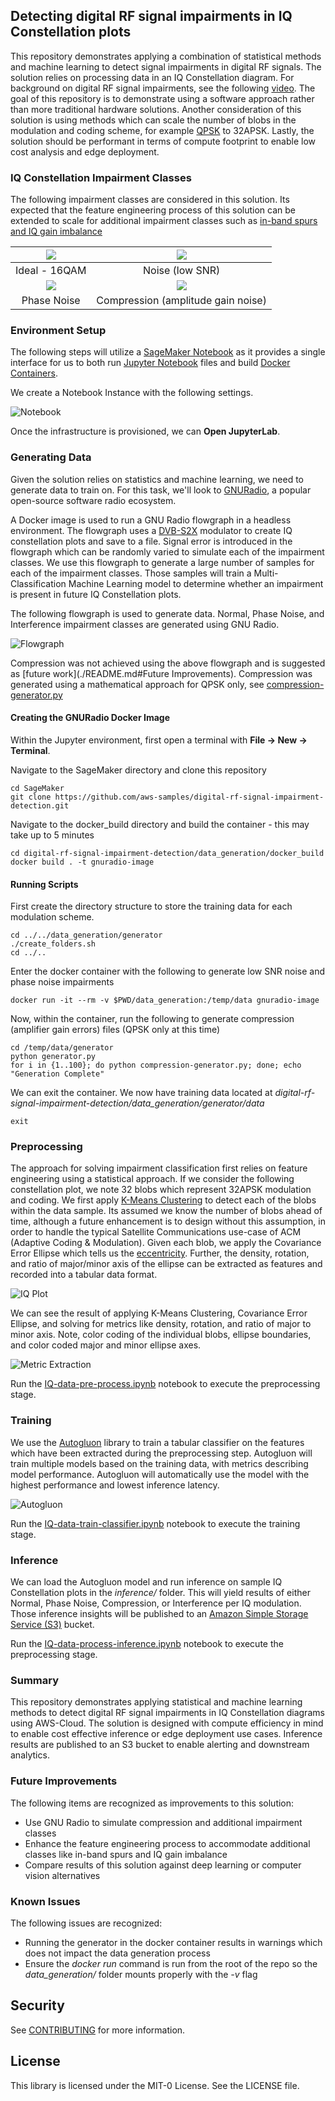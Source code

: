 ## Detecting digital RF signal impairments in IQ Constellation plots

This repository demonstrates applying a combination of statistical methods and machine learning to detect signal impairments in digital RF signals. The
solution relies on processing data in an IQ Constellation diagram. For background on digital RF signal impairments,
see the following [video](https://www.youtube.com/watch?v=aQd_zBytid8). The goal of this repository is to
demonstrate using a software approach rather than more traditional hardware solutions.
Another consideration of this solution is using methods which can scale the number of blobs in the
modulation and coding scheme, for example [QPSK](https://en.wikipedia.org/wiki/Phase-shift_keying#Quadrature_phase-shift_keying_(QPSK)) to 32APSK.
Lastly, the solution should be performant in terms of compute footprint to enable low cost analysis and edge deployment.

### IQ Constellation Impairment Classes

The following impairment classes are considered in this solution. Its expected that the feature engineering
process of this solution can be extended to scale for additional impairment classes such as [in-band spurs
and IQ gain imbalance](https://rahsoft.com/2022/10/16/understanding-constellation-distortions/)

|   ![](repository_images/normal_plot.png)    |    ![](repository_images/noise_plot.png)    |
| :-----------------------------------------: | :-----------------------------------------: |
|                Ideal - 16QAM                |               Noise (low SNR)               |
| ![](repository_images/phase_noise_plot.png) | ![](repository_images/compression_plot.png) |
|                 Phase Noise                 |     Compression (amplitude gain noise)      |

### Environment Setup

The following steps will utilize a [SageMaker Notebook](https://aws.amazon.com/sagemaker/notebooks/) as it provides a single interface
for us to both run [Jupyter Notebook](https://jupyter.org/) files and build [Docker Containers](https://www.docker.com/resources/what-container/).

We create a Notebook Instance with the following settings.

![Notebook](repository_images/notebook_setup.png)

Once the infrastructure is provisioned, we can **Open JupyterLab**.

### Generating Data

Given the solution relies on statistics and machine learning, we need to generate data to train on.
For this task, we'll look to [GNURadio](https://www.gnuradio.org/), a popular open-source software radio ecosystem.

A Docker image is used to run a GNU Radio flowgraph in a headless environment.
The flowgraph uses a [DVB-S2X](https://en.wikipedia.org/wiki/DVB-S2X) modulator to create IQ constellation plots
and save to a file. Signal error is introduced in the flowgraph which can be randomly varied to simulate each of the impairment classes.
We use this flowgraph to generate a large number of samples for each of the impairment classes.
Those samples will train a Multi-Classification Machine Learning model to determine whether an impairment is present in future IQ Constellation plots.

The following flowgraph is used to generate data. Normal, Phase Noise, and Interference impairment classes are generated using GNU Radio.

![Flowgraph](repository_images/flowgraph.png)

Compression was not achieved using the above flowgraph and is suggested as [future work](./README.md#Future Improvements).
Compression was generated using a mathematical approach for QPSK only, see [compression-generator.py](./data_generation/generator/compression-generator.py)

#### Creating the GNURadio Docker Image

Within the Jupyter environment, first open a terminal with **File -> New -> Terminal**.

Navigate to the SageMaker directory and clone this repository

```
cd SageMaker
git clone https://github.com/aws-samples/digital-rf-signal-impairment-detection.git
```

Navigate to the docker_build directory and build the container - this may take up to 5 minutes

```
cd digital-rf-signal-impairment-detection/data_generation/docker_build
docker build . -t gnuradio-image
```

#### Running Scripts

First create the directory structure to store the training data for each modulation scheme.

```
cd ../../data_generation/generator
./create_folders.sh
cd ../..
```

Enter the docker container with the following to generate low SNR noise and phase noise impairments

```
docker run -it --rm -v $PWD/data_generation:/temp/data gnuradio-image
```

Now, within the container, run the following to generate compression (amplifier gain errors) files
(QPSK only at this time)

```
cd /temp/data/generator
python generator.py
for i in {1..100}; do python compression-generator.py; done; echo "Generation Complete"
```

We can exit the container. We now have training data located at
_digital-rf-signal-impairment-detection/data_generation/generator/data_

```
exit
```

### Preprocessing

The approach for solving impairment classification first relies on feature engineering using a statistical approach.
If we consider the following constellation plot, we note 32 blobs which represent 32APSK modulation and coding.
We first apply [K-Means Clustering](https://scikit-learn.org/stable/modules/generated/sklearn.cluster.KMeans.html)
to detect each of the blobs within the data sample.
Its assumed we know the number of blobs ahead of time, although a future enhancement is to design without this assumption,
in order to handle the typical Satellite Communications use-case of ACM (Adaptive Coding & Modulation).
Given each blob, we apply the Covariance Error Ellipse which tells us the [eccentricity](<https://en.wikipedia.org/wiki/Eccentricity_(mathematics)>).
Further, the density, rotation, and ratio of major/minor axis of the ellipse can be extracted as features and recorded into
a tabular data format.

![IQ Plot](repository_images/raw_iq_data.png)

We can see the result of applying K-Means Clustering, Covariance Error Ellipse, and solving for metrics like density, rotation,
and ratio of major to minor axis.
Note, color coding of the individual blobs, ellipse boundaries, and color coded major and minor ellipse axes.

![Metric Extraction](repository_images/feature_extraction.png)

Run the [IQ-data-pre-process.ipynb](./notebooks/IQ-data-pre-process.ipynb) notebook to execute the preprocessing stage.

### Training

We use the [Autogluon](https://auto.gluon.ai/) library to train a tabular classifier on the features which
have been extracted during the preprocessing step.
Autogluon will train multiple models based on the training data, with metrics describing model performance.
Autogluon will automatically use the model with the highest performance and lowest inference latency.

![Autogluon](repository_images/autogluon.png)

Run the [IQ-data-train-classifier.ipynb](./notebooks/IQ-data-train-classifier.ipynb) notebook to execute the training stage.

### Inference

We can load the Autogluon model and run inference on sample IQ Constellation plots in the _inference/_ folder.
This will yield results of either Normal, Phase Noise, Compression, or Interference per IQ modulation. Those inference insights will be published to an [Amazon Simple Storage Service (S3)](https://aws.amazon.com/s3/) bucket.

Run the [IQ-data-process-inference.ipynb](./notebooks/IQ-data-process-inference.ipynb) notebook to execute the preprocessing stage.

### Summary

This repository demonstrates applying statistical and machine learning methods to detect digital RF signal impairments in IQ Constellation diagrams using AWS-Cloud. The solution is designed with compute efficiency in mind to enable cost effective inference or edge deployment use cases. Inference results are published to an S3 bucket to enable alerting and downstream analytics.

### Future Improvements

The following items are recognized as improvements to this solution:

- Use GNU Radio to simulate compression and additional impairment classes
- Enhance the feature engineering process to accommodate additional classes like in-band spurs
  and IQ gain imbalance
- Compare results of this solution against deep learning or computer vision alternatives

### Known Issues

The following issues are recognized:

- Running the generator in the docker container results in warnings which does not impact the data generation process
- Ensure the _docker run_ command is run from the root of the repo so the _data_generation/_ folder mounts properly with the _-v_ flag

## Security

See [CONTRIBUTING](CONTRIBUTING.md#security-issue-notifications) for more information.

## License

This library is licensed under the MIT-0 License. See the LICENSE file.
